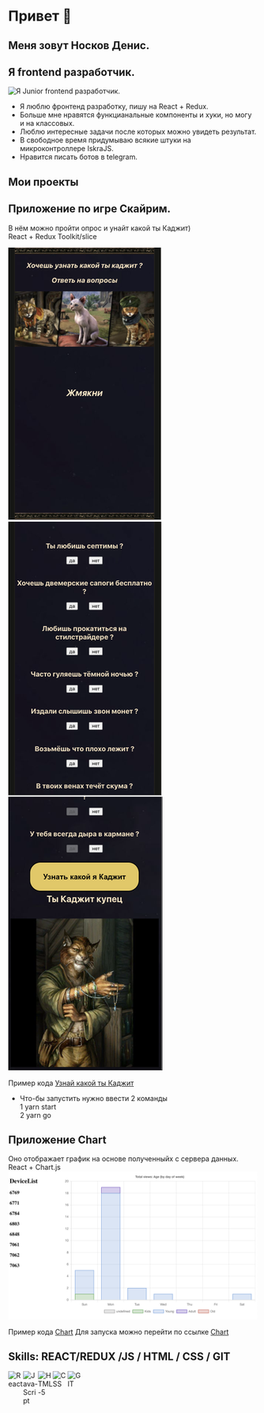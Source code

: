 # Привет 👋
## Меня зовут Носков Денис.
## Я frontend разработчик.
![Я Junior frontend разработчик.](https://github.com/raghavk16/raghavk16/raw/master/coderman.gif)

- Я люблю фронтенд разработку, пишу на React + Redux.
- Больше мне нравятся функцианальные компоненты и хуки, но могу и на 
  классовых.  
- Люблю интересные задачи после которых можно увидеть результат.
- В свободное время придумываю всякие штуки на микроконтроллере IskraJS.
- Нравится писать ботов в telegram.


## Мои проекты 

## Приложение по игре Скайрим. 
В нём можно пройти опрос и унайт какой ты Каджит)  
React + Redux Toolkit/slice

![Первый экран](https://github.com/narf200/interview/blob/main/src/assets/images/screenshot%201.png?raw=true "Первый экран")
![Второй экран](https://github.com/narf200/interview/blob/main/src/assets/images/screenshot%202.png?raw=true "Второй экран")
![Третий экран](https://github.com/narf200/interview/blob/main/src/assets/images/screenshot%203.png?raw=true "Третий экран")

Пример кода [Узнай какой ты Каджит](https://github.com/narf200/interview)
- Что-бы запустить нужно ввести 2 команды  
  1 yarn start  
  2 yarn go

## Приложение Chart
Оно отображает график на основе полученныйх с сервера данных.  
React + Chart.js
![Первый экран](https://github.com/narf200/ChartViews/blob/main/src/images/screenshot%201.png?raw=true)

Пример кода [Chart](https://github.com/narf200/ChartViews) 
Для запуска можно перейти по ссылке [Chart](https://chartnarf200.netlify.app/)
## Skills: REACT/REDUX /JS / HTML / CSS / GIT

<div display:flex>
<img align='left' alt='React' width='30px' src="https://img.icons8.com/color/48/000000/react-native.png"/>
<img align='left' alt='Java-Script' width='30px' src="https://img.icons8.com/color/48/000000/javascript.png"/>
<img align='left' alt='HTML-5' width='30px' src="https://img.icons8.com/color/64/000000/html-5.png"/>
<img align='left' alt='CSS' width='30px' src="https://img.icons8.com/nolan/64/css-filetype.png"/>
<img align='left' alt='GIT' width='30px' src="https://img.icons8.com/color/48/000000/git.png"/>
</div>




<!--
**narf200/narf200** is a ✨ _special_ ✨ repository because its `README.md` (this file) appears on your GitHub profile.

Here are some ideas to get you started:

- 🔭 I’m currently working on ...
- 🌱 I’m currently learning ...
- 👯 I’m looking to collaborate on ...
- 🤔 I’m looking for help with ...
- 💬 Ask me about ...
- 📫 How to reach me: ...
- 😄 Pronouns: ...
- ⚡ Fun fact: ...
-->
